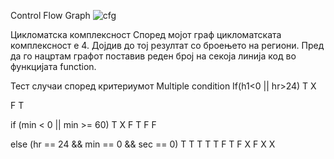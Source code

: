  Control Flow Graph 
![cfg](https://user-images.githubusercontent.com/64106839/120227855-496a3e00-c24a-11eb-8193-9de485f341a8.PNG)

Цикломатска комплексност
Според мојот граф цикломатската комплексност e 4.
Дојдив до тој резултат со броењето на региони. Пред да го нацртам графот поставив реден број на секоја линија код во
функцијата function.

Тест случаи според критериумот Multiple condition
If(h1<0 || hr>24)
T X

F T

if (min < 0 || min >= 60)
T X
F T
F F

else (hr == 24 && min == 0 && sec == 0)
T T T
T T F
T F X
F X X

